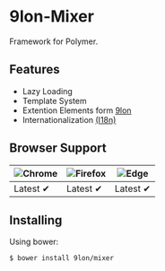 # 9lon-Mixer
Framework for Polymer.

## Features
- Lazy Loading
- Template System
- Extention Elements form [9lon](https://github.com/9lon)
- Internationalization [(I18n)](https://en.wikipedia.org/wiki/Internationalization_and_localization)

## Browser Support
![Chrome](https://raw.github.com/alrra/browser-logos/master/chrome/chrome_48x48.png) | ![Firefox](https://raw.github.com/alrra/browser-logos/master/firefox/firefox_48x48.png) | ![Edge](https://raw.github.com/alrra/browser-logos/master/edge/edge_48x48.png) |
--- | --- | --- |
Latest ✔ | Latest ✔ | Latest ✔ |

## Installing
Using bower:

```bash
$ bower install 9lon/mixer
```
